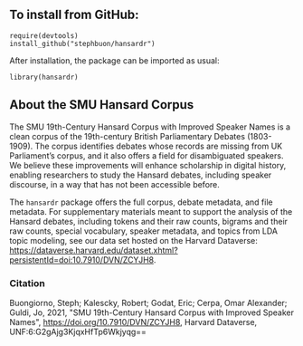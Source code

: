 ## To install from GitHub:
```
require(devtools)
install_github("stephbuon/hansardr")
```
After installation, the package can be imported as usual:
```
library(hansardr)
```
## About the SMU Hansard Corpus

The SMU 19th-Century Hansard Corpus with Improved Speaker Names is a clean corpus of the 19th-century British Parliamentary Debates (1803-1909). The corpus identifies debates whose records are missing from UK Parliament’s corpus, and it also offers a field for disambiguated speakers. We believe these improvements will enhance scholarship in digital history, enabling researchers to study the Hansard debates, including speaker discourse, in a way that has not been accessible before. 

The `hansardr` package offers the full corpus, debate metadata, and file metadata. For supplementary materials meant to support the analysis of the Hansard debates, including tokens and their raw counts, bigrams and their raw counts, special vocabulary, speaker metadata, and topics from LDA topic modeling, see our data set hosted on the Harvard Dataverse: https://dataverse.harvard.edu/dataset.xhtml?persistentId=doi:10.7910/DVN/ZCYJH8. 

### Citation

Buongiorno, Steph; Kalescky, Robert; Godat, Eric; Cerpa, Omar Alexander; Guldi, Jo, 2021, "SMU 
  19th-Century Hansard Corpus with Improved Speaker Names", 
  https://doi.org/10.7910/DVN/ZCYJH8, Harvard Dataverse, 
  UNF:6:G2gAjg3KjqxHfTp6Wkjyqg== 
